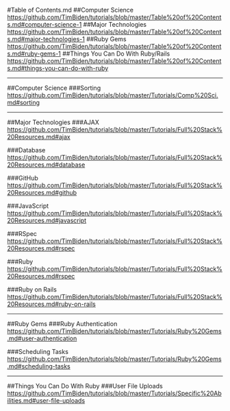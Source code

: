 #Table of Contents.md
##Computer Science
https://github.com/TimBiden/tutorials/blob/master/Table%20of%20Contents.md#computer-science-1
##Major Technologies
https://github.com/TimBiden/tutorials/blob/master/Table%20of%20Contents.md#major-technologies-1
##Ruby Gems
https://github.com/TimBiden/tutorials/blob/master/Table%20of%20Contents.md#ruby-gems-1
##Things You Can Do With Ruby/Rails
https://github.com/TimBiden/tutorials/blob/master/Table%20of%20Contents.md#things-you-can-do-with-ruby

-----
##Computer Science
###Sorting
https://github.com/TimBiden/tutorials/blob/master/Tutorials/Comp%20Sci.md#sorting

-----

##Major Technologies
###AJAX
https://github.com/TimBiden/tutorials/blob/master/Tutorials/Full%20Stack%20Resources.md#ajax

###Database
https://github.com/TimBiden/tutorials/blob/master/Tutorials/Full%20Stack%20Resources.md#database

###GitHub
https://github.com/TimBiden/tutorials/blob/master/Tutorials/Full%20Stack%20Resources.md#github

###JavaScript
https://github.com/TimBiden/tutorials/blob/master/Tutorials/Full%20Stack%20Resources.md#javascript

###RSpec
https://github.com/TimBiden/tutorials/blob/master/Tutorials/Full%20Stack%20Resources.md#rspec

###Ruby
https://github.com/TimBiden/tutorials/blob/master/Tutorials/Full%20Stack%20Resources.md#rspec

###Ruby on Rails
https://github.com/TimBiden/tutorials/blob/master/Tutorials/Full%20Stack%20Resources.md#ruby-on-rails

-----

##Ruby Gems
###Ruby Authentication
https://github.com/TimBiden/tutorials/blob/master/Tutorials/Ruby%20Gems.md#user-authentication

###Scheduling Tasks
https://github.com/TimBiden/tutorials/blob/master/Tutorials/Ruby%20Gems.md#scheduling-tasks

-----

##Things You Can Do With Ruby
###User File Uploads
https://github.com/TimBiden/tutorials/blob/master/Tutorials/Specific%20Abilities.md#user-file-uploads
